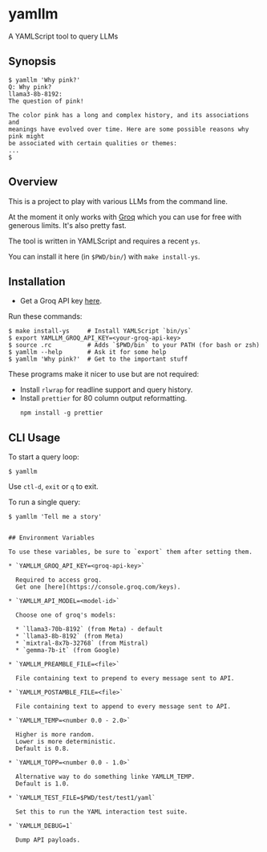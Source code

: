 yamllm
======

A YAMLScript tool to query LLMs


## Synopsis

```
$ yamllm 'Why pink?'
Q: Why pink?
llama3-8b-8192:
The question of pink!

The color pink has a long and complex history, and its associations and
meanings have evolved over time. Here are some possible reasons why pink might
be associated with certain qualities or themes:
...
$
```


## Overview

This is a project to play with various LLMs from the command line.

At the moment it only works with [Groq](https://console.groq.com/) which you
can use for free with generous limits.
It's also pretty fast.

The tool is written in YAMLScript and requires a recent `ys`.

You can install it here (in `$PWD/bin/`) with `make install-ys`.


## Installation

* Get a Groq API key [here](https://console.groq.com/keys).

Run these commands:
```
$ make install-ys     # Install YAMLScript `bin/ys`
$ export YAMLLM_GROQ_API_KEY=<your-groq-api-key>
$ source .rc          # Adds `$PWD/bin` to your PATH (for bash or zsh)
$ yamllm --help       # Ask it for some help
$ yamllm 'Why pink?'  # Get to the important stuff
```

These programs make it nicer to use but are not required:

* Install `rlwrap` for readline support and query history.
* Install `prettier` for 80 column output reformatting.
  ```
  npm install -g prettier
  ```


## CLI Usage

To start a query loop:
```
$ yamllm
```

Use `ctl-d`, `exit` or `q` to exit.

To run a single query:
```
$ yamllm 'Tell me a story'


## Environment Variables

To use these variables, be sure to `export` them after setting them.

* `YAMLLM_GROQ_API_KEY=<groq-api-key>`

  Required to access groq.
  Get one [here](https://console.groq.com/keys).

* `YAMLLM_API_MODEL=<model-id>`

  Choose one of groq's models:

  * `llama3-70b-8192` (from Meta) - default
  * `llama3-8b-8192` (from Meta)
  * `mixtral-8x7b-32768` (from Mistral)
  * `gemma-7b-it` (from Google)

* `YAMLLM_PREAMBLE_FILE=<file>`

  File containing text to prepend to every message sent to API.

* `YAMLLM_POSTAMBLE_FILE=<file>`

  File containing text to append to every message sent to API.

* `YAMLLM_TEMP=<number 0.0 - 2.0>`

  Higher is more random.
  Lower is more deterministic.
  Default is 0.8.

* `YAMLLM_TOPP=<number 0.0 - 1.0>`

  Alternative way to do something linke YAMLLM_TEMP.
  Default is 1.0.

* `YAMLLM_TEST_FILE=$PWD/test/test1/yaml`

  Set this to run the YAML interaction test suite.

* `YAMLLM_DEBUG=1`

  Dump API payloads.

